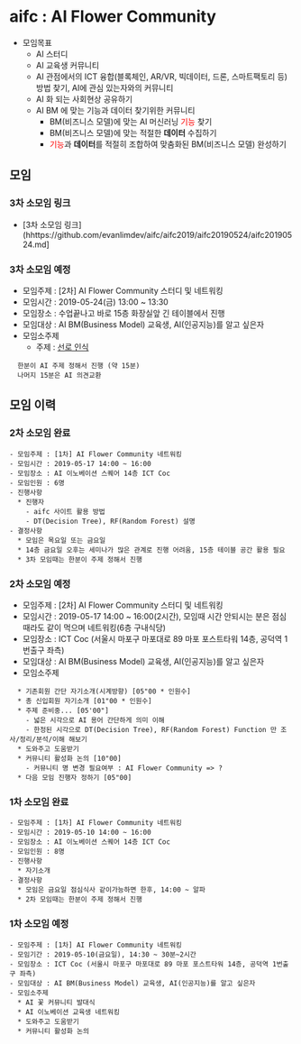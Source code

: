 # aifc : AI Flower Community
* 모임목표
  - AI 스터디
  - AI 교육생 커뮤니티
  - AI 관점에서의 ICT 융합(블록체인, AR/VR, 빅데이터, 드론, 스마트팩토리 등) 방법 찾기, AI에 관심 있는자와의 커뮤니티
  - AI 화 되는 사회현상 공유하기
  - AI BM 에 맞는 기능과 데이터 찾기위한 커뮤니티
    * BM(비즈니스 모델)에 맞는 AI 머신러닝 <span style="color:red">기능</span> 찾기
    * BM(비즈니스 모델)에 맞는 적절한 **데이터** 수집하기
    * <span style="color:red">기능</span>과 **데이터**를 적절히 조합하여 맞춤화된 BM(비즈니스 모델) 완성하기

## 모임

### 3차 소모임 링크
- [3차 소모임 링크](hhttps://github.com/evanlimdev/aifc/aifc2019/aifc20190524/aifc20190524.md]

### 3차 소모임 예정
- 모임주제 : [2차] AI Flower Community 스터디 및 네트워킹
- 모임시간 : 2019-05-24(금) 13:00 ~ 13:30
- 모임장소 : 수업끝나고 바로 15층 화장실앞 긴 테이블에서 진행
- 모임대상 : AI BM(Business Model) 교육생, AI(인공지능)를 알고 싶은자
- 모임소주제
  * 주제 : [선로 인식](hhttps://github.com/evanlimdev/aifc/aifc2019/aifc20190524/aifc20190524.md)
```
  한분이 AI 주제 정해서 진행 (약 15분)
  나머지 15분은 AI 의견교환
```
## 모임 이력

### 2차 소모임 완료
```
- 모임주제 : [1차] AI Flower Community 네트워킹
- 모임시간 : 2019-05-17 14:00 ~ 16:00
- 모임장소 : AI 이노베이션 스퀘어 14층 ICT Coc
- 모임인원 : 6명
- 진행사항
  * 진행자
    - aifc 사이트 활용 방법
    - DT(Decision Tree), RF(Random Forest) 설명
- 결정사항
  * 모임은 목요일 또는 금요일
  * 14층 금요일 오후는 세미나가 많은 관계로 진행 어려움, 15층 테이블 공간 활용 필요
  * 3차 모임때는 한분이 주제 정해서 진행
```

### 2차 소모임 예정
- 모임주제 : [2차] AI Flower Community 스터디 및 네트워킹
- 모임시간 : 2019-05-17 14:00 ~ 16:00(2시간), 모임때 시간 안되시는 분은 점심때라도 같이 먹으며 네트워킹(6층 구내식당)
- 모임장소 : ICT Coc (서울시 마포구 마포대로 89 마포 포스트타워 14층, 공덕역 1번출구 좌측)
- 모임대상 : AI BM(Business Model) 교육생, AI(인공지능)를 알고 싶은자
- 모임소주제
```
  * 기존회원 간단 자기소개(시계방향) [05"00 * 인원수]
  * 총 신입회원 자기소개 [01"00 * 인원수]
  * 주제 준비중... [05'00"]
    - 넓은 시각으로 AI 용어 간단하게 의미 이해
    - 한정된 시각으로 DT(Decision Tree), RF(Random Forest) Function 만 조사/정리/분석/이해 해보기 
  * 도와주고 도움받기
  * 커뮤니티 활성화 논의 [10"00]
    - 커뮤니티 명 변경 필요여부 : AI Flower Community => ?
  * 다음 모임 진행자 정하기 [05"00]
```

### 1차 소모임 완료
```
- 모임주제 : [1차] AI Flower Community 네트워킹
- 모임시간 : 2019-05-10 14:00 ~ 16:00
- 모임장소 : AI 이노베이션 스퀘어 14층 ICT Coc
- 모임인원 : 8명
- 진행사항
  * 자기소개
- 결정사항
  * 모임은 금요일 점심식사 같이가능하면 한후, 14:00 ~ 알파
  * 2차 모임때는 한분이 주제 정해서 진행
```
### 1차 소모임 예정
```
- 모임주제 : [1차] AI Flower Community 네트워킹
- 모임기간 : 2019-05-10(금요일), 14:30 ~ 30분~2시간
- 모임장소 : ICT Coc (서울시 마포구 마포대로 89 마포 포스트타워 14층, 공덕역 1번출구 좌측)
- 모임대상 : AI BM(Business Model) 교육생, AI(인공지능)를 알고 싶은자
- 모임소주제
  * AI 꽃 커뮤니티 발대식
  * AI 이노베이션 교육생 네트워킹
  * 도와주고 도움받기
  * 커뮤니티 활성화 논의
```

